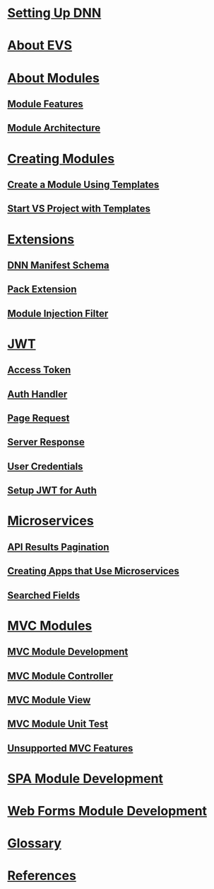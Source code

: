 # [Setting Up DNN](xref:set-up-dnn)
# [About EVS](xref:about-evs)
# [About Modules](xref:developers-about-modules-overview)
## [Module Features](xref:module-features)
## [Module Architecture](xref:module-architecture)
# [Creating Modules](xref:developers-creating-modules-overview)
## [Create a Module Using Templates](xref:create-module-using-templates)
## [Start VS Project with Templates](xref:start-vs-project-with-templates)
# [Extensions](xref:developers-extensions-overview)
## [DNN Manifest Schema](xref:dnn-manifest-schema)
## [Pack Extension](xref:developers-pack-extension)
## [Module Injection Filter](xref:module-injection-filter)
# [JWT](xref:developers-jwt-overview)
## [Access Token](xref:developers-jwt-access-token)
## [Auth Handler](xref:developers-jwt-auth-handler)
## [Page Request](xref:developers-jwt-page-request)
## [Server Response](xref:developers-jwt-server-response)
## [User Credentials](xref:developers-jwt-user-credentials)
## [Setup JWT for Auth](xref:developers-setup-jwt-for-auth)
# [Microservices](xref:developers-microservices-overview)
## [API Results Pagination](xref:api-results-pagination)
## [Creating Apps that Use Microservices](xref:creating-apps-that-use-microservices)
## [Searched Fields](xref:searched-fields)
# [MVC Modules](xref:developers-mvc-modules-overview)
## [MVC Module Development](xref:mvc-module-development)
## [MVC Module Controller](xref:mvc-module-mvccontroller)
## [MVC Module View](xref:mvc-module-mvcviews)
## [MVC Module Unit Test](xref:mvc-module-unittest)
## [Unsupported MVC Features](xref:unsupported-mvc-features)
# [SPA Module Development](xref:spa-module-development)
# [Web Forms Module Development](xref:web-forms-module-development)
# [Glossary](xref:developers-glossary)
# [References](developer-references/index.md)
